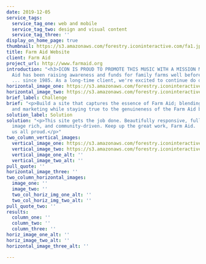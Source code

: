 ```yaml
---
date: 2019-12-05
service_tags:
  service_tag_one: web and mobile
  service_tag_two: design and visual content
  service_tag_three: ''
display_on_home_page: true
thumbnail: https://s3.amazonaws.com/forestry.iconinteractive.com/fa1.jpg
title: Farm Aid Website
client: Farm Aid
project_url: http://www.farmaid.org
introduction: "<h3>ICON IS PROUD TO PROMOTE THIS MUSIC WITH A MISSION MOVEMENT</h3><p>Farm
  Aid has been raising awareness and funds for family farms well before it was cool
  ... since 1985. As a long-time client, we're excited to continue do our part.</p>"
horizontal_image_one: https://s3.amazonaws.com/forestry.iconinteractive.com/FarmaidPanelsLarge1.jpg
horizontal_image_two: https://s3.amazonaws.com/forestry.iconinteractive.com/FarmaidPanelsLarge2.jpg
brief_label: Challenge
brief: "<p>Build a site that captures the essence of Farm Aid; blending modern technology
  and marketing while staying true to the genuineness of the Farm Aid brand.</p>"
solution_label: Solution
solution: "<p>This site gets the job done. Beautifully responsive, fully functional,
  image rich, and community-driven. Keep up the great work, Farm Aid.  You're making
  us all proud.</p>"
two_column_vertical_images:
  vertical_image_one: https://s3.amazonaws.com/forestry.iconinteractive.com/FarmaidPanelsSmall1.jpg
  vertical_image_two: https://s3.amazonaws.com/forestry.iconinteractive.com/FarmaidPanelsSmall2.jpg
  vertical_image_one_alt: ''
  vertical_image_two_alt: ''
pull_quote: ''
horizontal_image_three: ''
two_column_horizontal_images:
  image_one: ''
  image_two: ''
  two_col_horiz_img_one_alt: ''
  two_col_horiz_img_two_alt: ''
pull_quote_two: ''
results:
  column_one: ''
  column_two: ''
  column_three: ''
horiz_image_one_alt: ''
horiz_image_two_alt: ''
horizontal_image_three_alt: ''

---
```

